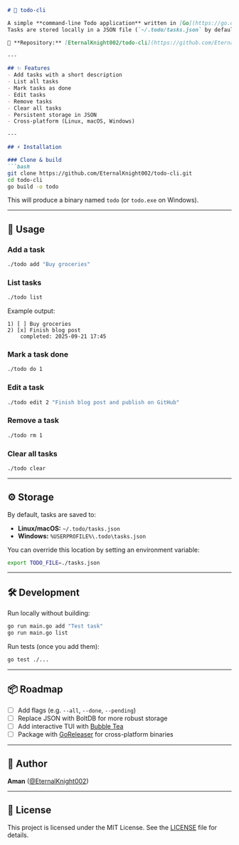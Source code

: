 ````markdown
# 📝 todo-cli

A simple **command-line Todo application** written in [Go](https://go.dev/).  
Tasks are stored locally in a JSON file (`~/.todo/tasks.json` by default, or use the `TODO_FILE` environment variable to override).  

🔗 **Repository:** [EternalKnight002/todo-cli](https://github.com/EternalKnight002/todo-cli)

---

## ✨ Features
- Add tasks with a short description
- List all tasks
- Mark tasks as done
- Edit tasks
- Remove tasks
- Clear all tasks
- Persistent storage in JSON
- Cross-platform (Linux, macOS, Windows)

---

## ⚡ Installation

### Clone & build
```bash
git clone https://github.com/EternalKnight002/todo-cli.git
cd todo-cli
go build -o todo
````

This will produce a binary named `todo` (or `todo.exe` on Windows).

---

## 🚀 Usage

### Add a task

```bash
./todo add "Buy groceries"
```

### List tasks

```bash
./todo list
```

Example output:

```
1) [ ] Buy groceries
2) [x] Finish blog post
    completed: 2025-09-21 17:45
```

### Mark a task done

```bash
./todo do 1
```

### Edit a task

```bash
./todo edit 2 "Finish blog post and publish on GitHub"
```

### Remove a task

```bash
./todo rm 1
```

### Clear all tasks

```bash
./todo clear
```

---

## ⚙️ Storage

By default, tasks are saved to:

* **Linux/macOS:** `~/.todo/tasks.json`
* **Windows:** `%USERPROFILE%\.todo\tasks.json`

You can override this location by setting an environment variable:

```bash
export TODO_FILE=./tasks.json
```

---

## 🛠️ Development

Run locally without building:

```bash
go run main.go add "Test task"
go run main.go list
```

Run tests (once you add them):

```bash
go test ./...
```

---

## 📦 Roadmap

* [ ] Add flags (e.g. `--all`, `--done`, `--pending`)
* [ ] Replace JSON with BoltDB for more robust storage
* [ ] Add interactive TUI with [Bubble Tea](https://github.com/charmbracelet/bubbletea)
* [ ] Package with [GoReleaser](https://goreleaser.com/) for cross-platform binaries

---

## 👤 Author

**Aman** ([@EternalKnight002](https://github.com/EternalKnight002))

---

## 📜 License

This project is licensed under the MIT License. See the [LICENSE](LICENSE) file for details.
````




